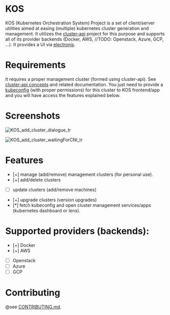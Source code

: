 # KOS

KOS (Kubernetes Orchestration System) Project is a set of client/server utilities aimed at easing (multiple) kubernetes cluster generation and management. It utilizes the [cluster-api](https://cluster-api.sigs.k8s.io/) project for this purpose and supports all of its provider backends (Docker, AWS, //TODO: Openstack, Azure, GCP, ...). It provides a UI via [electronjs](https://www.electronjs.org/).

# Requirements

It requires a proper management cluster (formed using cluster-api). See [cluster-api concepts](https://cluster-api.sigs.k8s.io/user/concepts.html) and related documentation. You just need to provide a [kubeconfig](https://kubernetes.io/docs/concepts/configuration/organize-cluster-access-kubeconfig/) (with proper permissions) for this cluster to KOS frontend/app and you will have access the features explained below.

# Screenshots
![KOS_add_cluster_dialogue_tr](https://github.com/user-attachments/assets/bca102bd-0283-4923-8b54-93f76188110b)

![KOS_add_cluster_waitingForCNI_tr](https://github.com/user-attachments/assets/865d4e99-5f6d-4506-baa8-20193cc02a25)


# Features

-   [+] manage (add/remove) management clusters (for personal use).
-   [+] add/delete clusters
-   [ ] update clusters (add/remove machines)
-   [+] upgrade clusters (version upgrades)
-   [*] fetch kubeconfig and open cluster management services/apps (kubernetes dashboard or lens).

# Supported providers (backends):

-   [+] Docker
-   [+] AWS
-   [ ] Openstack
-   [ ] Azure
-   [ ] GCP

# Contributing

@see [CONTRIBUTING.md](./CONTRIBUTING.md).
